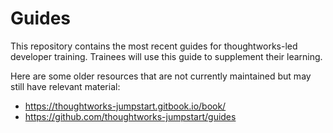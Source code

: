 # Guides

This repository contains the most recent guides for thoughtworks-led developer training. Trainees will use this guide to supplement their learning.

Here are some older resources that are not currently maintained but may still have relevant material:
- https://thoughtworks-jumpstart.gitbook.io/book/
- https://github.com/thoughtworks-jumpstart/guides
